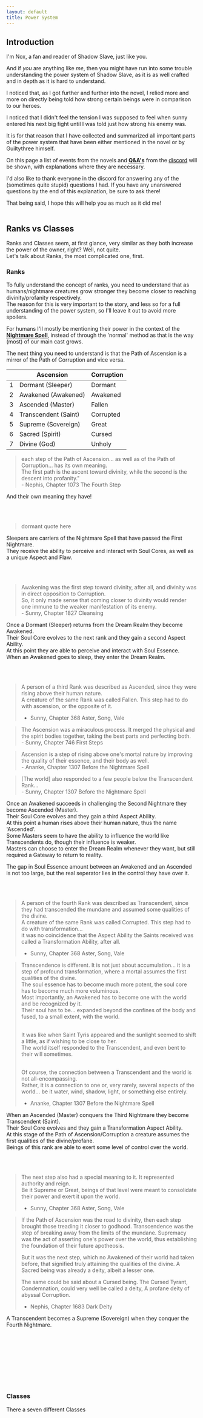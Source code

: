 ```yaml
---
layout: default
title: Power System
---
```


## Introduction
I'm Nox, a fan and reader of Shadow Slave, just like you.<br>

And if _you_ are anything like _me_, then you might have run into some trouble understanding the power system of Shadow Slave, as it is as well crafted and in depth as it is hard to understand.<br>

I noticed that, as I got further and further into the novel, I relied more and more on directly being told how strong certain beings were in comparison to our heroes. <br>

I noticed that I didn't feel the tension I was supposed to feel when sunny entered his next big fight until I was told just how strong his enemy was. <br>

It is for that reason that I have collected and summarized all important parts of the power system that have been either mentioned in the novel or by Guiltythree himself. <br>

On this page a list of events from the novels and
<span class="excerpt-hover">
    <strong style="cursor: pointer; text-decoration: underline dotted;">Q&A's</strong>
    <span class="excerpt-popup">
        "Nothing outside what's written in Shadow Slave (the novel) is canon, including the things I say in [the Q&A Channel]" - Guiltythree <br><br>
        Despite this, I still think it's fair to take his explanations for some of the 'mechanics' of the power system as the truth.
    </span>
</span>
from the [discord](https://discord.gg/guiltythree) will be shown, with explanations where they are necessary. <br>

I'd also like to thank everyone in the discord for answering any of the (sometimes quite stupid) questions I had. If you have any unanswered questions by the end of this explanation, be sure to ask there! <br>

That being said, I hope this will help you as much as it did me! <br>
<br>

## Ranks vs Classes
Ranks and Classes seem, at first glance, very similar as they both increase the power of the owner, right? Well, not quite. <br>
Let's talk about Ranks, the most complicated one, first.

### Ranks
To fully understand the concept of ranks, you need to understand that as humans/nightmare creatures grow stronger they become closer to reaching divinity/profanity respectively. <br>
The reason for this is very important to the story, and less so for a full understanding of the power system, so I'll leave it out to avoid more spoilers.<br>

For humans I'll mostly be mentioning their power in the context of the
<span class="excerpt-hover">
    <strong style="cursor: pointer; text-decoration: underline dotted;">Nightmare Spell</strong>
    <span class="excerpt-popup">
        The Nightmare Spell allows 
    </span>
</span>, 
instead of through the 'normal' method as that is the way (most) of our main cast grows. <br> 

The next thing you need to understand is that the Path of Ascension is a mirror of the Path of Corruption and vice versa.

|   | Ascension           | Corruption |
|---|---------------------|------------|
| 1 | Dormant (Sleeper)   | Dormant    |
| 2 | Awakened (Awakened) | Awakened   |
| 3 | Ascended (Master)   | Fallen     |
| 4 | Transcendent (Saint)| Corrupted  |
| 5 | Supreme (Sovereign) | Great      |
| 6 | Sacred (Spirit)     | Cursed     |
| 7 | Divine (God)        | Unholy     |


<blockquote>
each step of the Path of Ascension... as well as of the Path of Corruption... has its own meaning.<br>
The first path is the ascent toward divinity, while the second is the descent into profanity." <br>
- Nephis, Chapter 1073 The Fourth Step
</blockquote>

And their own meaning they have! 

<br><br>
<blockquote>
dormant quote here
</blockquote>

Sleepers are carriers of the Nightmare Spell that have passed the First Nightmare. <br> They receive the ability to perceive and interact with Soul Cores, as well as a unique Aspect and Flaw. 

<br><br>
<blockquote>
Awakening was the first step toward divinity, after all, and divinity was in direct opposition to Corruption. <br>
So, it only made sense that coming closer to divinity would render one immune to the weaker manifestation of its enemy. <br>
- Sunny, Chapter 1827 Cleansing
</blockquote>

Once a Dormant (Sleeper) returns from the Dream Realm they become Awakened. <br>
Their Soul Core evolves to the next rank and they gain a second Aspect Ability. <br>
At this point they are able to perceive and interact with Soul Essence. <br> 
When an Awakened goes to sleep, they enter the Dream Realm. 

<br><br>
<blockquote>
A person of a third Rank was described as Ascended, since they were rising above their human nature. <br>
A creature of the same Rank was called Fallen. This step had to do with ascension, or the opposite of it. <br>

- Sunny, Chapter 368 Aster, Song, Vale
</blockquote>

<blockquote>
The Ascension was a miraculous process. It merged the physical and the spirit bodies together, taking the best parts and perfecting both. <br>
- Sunny, Chapter 746 First Steps
</blockquote>

<blockquote>
Ascension is a step of rising above one's mortal nature by improving the quality of their essence, and their body as well. <br>
- Ananke, Chapter 1307 Before the Nightmare Spell
</blockquote>

<blockquote>
[The world] also responded to a few people below the Transcendent Rank... <br>
- Sunny, Chapter 1307 Before the Nightmare Spell
</blockquote>

Once an Awakened succeeds in challenging the Second Nightmare they become Ascended (Master). <br>
Their Soul Core evolves and they gain a third Aspect Ability. <br>
At this point a human rises above their human nature, thus the name 'Ascended'. <br>
Some Masters seem to have the ability to influence the world like Transcendents do, though their influence is weaker. <br>
Masters can choose to enter the Dream Realm whenever they want, but still required a Gateway to return to reality.<br>

The gap in Soul Essence amount between an Awakened and an Ascended is not too large, but the real seperator lies in the control they have over it. <br>

<br><br>
<blockquote>
A person of the fourth Rank was described as Transcendent, since they had transcended the mundane and assumed some qualities of the divine. <br>
A creature of the same Rank was called Corrupted. This step had to do with transformation… <br>
it was no coincidence that the Aspect Ability the Saints received was called a Transformation Ability, after all. <br>

- Sunny, Chapter 368 Aster, Song, Vale
</blockquote>

<blockquote>
Transcendence is different. It is not just about accumulation... it is a step of profound transformation, where a mortal assumes the first qualities of the divine. <br>
The soul essence has to become much more potent, the soul core has to become much more voluminous. <br>
Most importantly, an Awakened has to become one with the world and be recognized by it. <br>
Their soul has to be... expanded beyond the confines of the body and fused, to a small extent, with the world.<br><br>

It was like when Saint Tyris appeared and the sunlight seemed to shift a little, as if wishing to be close to her. <br>
The world itself responded to the Transcendent, and even bent to their will sometimes.<br><br>

Of course, the connection between a Transcendent and the world is not all-encompassing. <br> 
Rather, it is a connection to one or, very rarely, several aspects of the world... be it water, wind, shadow, light, or something else entirely. <br>

- Ananke, Chapter 1307 Before the Nightmare Spell
</blockquote>

When an Ascended (Master) conquers the Third Nightmare they become Transcendent (Saint). <br>
Their Soul Core evolves and they gain a Transformation Aspect Ability. <br>
At this stage of the Path of Ascension/Corruption a creature assumes the first qualities of the divine/profane. <br>
Beings of this rank are able to exert some level of control over the world.


<br><br>
<blockquote>
The next step also had a special meaning to it. It represented authority and reign. <br>
Be it Supreme or Great, beings of that level were meant to consolidate their power and exert it upon the world. <br>

- Sunny, Chapter 368 Aster, Song, Vale
</blockquote>

<blockquote>
If the Path of Ascension was the road to divinity, then each step brought those treading it closer to godhood. Transcendence was the step of breaking away from the limits of the mundane. Supremacy was the act of asserting one's power over the world, thus establishing the foundation of their future apotheosis.

But it was the next step, which no Awakened of their world had taken before, that signified truly attaining the qualities of the divine. A Sacred being was already a deity, albeit a lesser one.

The same could be said about a Cursed being. The Cursed Tyrant, Condemnation, could very well be called a deity, A profane deity of abyssal Corruption. <br>

- Nephis, Chapter 1683 Dark Deity
</blockquote>

A Transcendent becomes a Supreme (Sovereign) when they conquer the Fourth Nightmare. <br>

<br><br>



<br><br><br><br><br>
### Classes
There a seven different Classes 


















<style>
/* Excerpt hover popup styles */
.excerpt-hover {
  position: relative;
  display: inline-block;
}
.excerpt-popup {
  display: none;
  position: absolute;
  left: 0;
  top: 1.5em;
  z-index: 10;
  background: #222;
  color: #fff;
  padding: 0.7em 1em;
  border-radius: 6px;
  box-shadow: 0 2px 8px rgba(0,0,0,0.2);
  min-width: 200px;
  max-width: 350px;
  font-size: 0.95em;
  white-space: normal;
}
.excerpt-hover:hover .excerpt-popup {
  display: block;
}
</style>